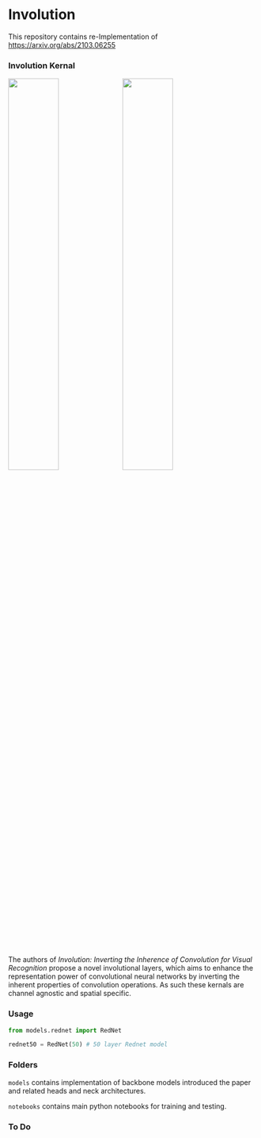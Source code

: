 # Involution
This repository contains re-Implementation of https://arxiv.org/abs/2103.06255

### Involution Kernal

<img src="https://github.com/thatblueboy/involution/assets/100462736/43bca57d-6cee-403d-91d8-68cc83a97a86" width="45%"></img> <img src="https://github.com/thatblueboy/involution/assets/100462736/cc45de86-83c1-4eb7-abb8-e48f4b8f0637" width="45%"></img> 


The authors of _Involution: Inverting the Inherence of Convolution for Visual Recognition_ propose a novel involutional layers, which aims to enhance the representation power of convolutional neural networks by inverting the inherent properties of convolution operations. As such these kernals are channel agnostic and spatial specific.

### Usage

```python
from models.rednet import RedNet

rednet50 = RedNet(50) # 50 layer Rednet model
```
### Folders

```models``` contains implementation of backbone models introduced the paper and related heads and neck architectures.

```notebooks``` contains main python notebooks for training and testing.

### To Do
